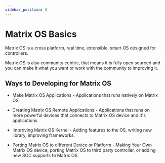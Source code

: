 ```yaml
---
sidebar_position: 0
---
```


# Matrix OS Basics

Matrix OS is a cross platform, real time, extensible, smart OS designed for controllers. 

Matrix OS is also community centric, that means it is fully open sourced and you can make it what you want or work with the community to improving it.



## Ways to Developing for Matrix OS
- Make Matrix OS Applications - Applications that runs natively on Matrix OS

- Creating Matrix OS Remote Applications - Applications that runs on more powerful devices that connects to Matrix OS device and it's applications. 

- Improving Matrix OS Kernel - Adding features to the OS, writing new library, improving frameworks.

- Porting Matrix OS to different Device or Platform - Making Your Own Matrix OS device, porting Matrix OS to third party controller, or adding new SOC supports to Matrix OS.



## 